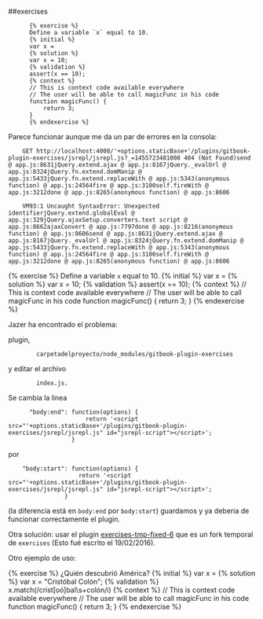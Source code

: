 ##exercises


          {% exercise %}
          Define a variable `x` equal to 10.
          {% initial %}
          var x =
          {% solution %}
          var x = 10;
          {% validation %}
          assert(x == 10);
          {% context %}
          // This is context code available everywhere
          // The user will be able to call magicFunc in his code
          function magicFunc() {
              return 3;
          }
          {% endexercise %}

Parece funcionar aunque me da un par de errores en la consola:

        GET http://localhost:4000/'+options.staticBase+'/plugins/gitbook-plugin-exercises/jsrepl/jsrepl.js?_=1455723481008 404 (Not Found)send @ app.js:8631jQuery.extend.ajax @ app.js:8167jQuery._evalUrl @ app.js:8324jQuery.fn.extend.domManip @ app.js:5433jQuery.fn.extend.replaceWith @ app.js:5343(anonymous function) @ app.js:24564fire @ app.js:3100self.fireWith @ app.js:3212done @ app.js:8265(anonymous function) @ app.js:8606

        VM93:1 Uncaught SyntaxError: Unexpected identifierjQuery.extend.globalEval @ app.js:329jQuery.ajaxSetup.converters.text script @ app.js:8662ajaxConvert @ app.js:7797done @ app.js:8216(anonymous function) @ app.js:8606send @ app.js:8631jQuery.extend.ajax @ app.js:8167jQuery._evalUrl @ app.js:8324jQuery.fn.extend.domManip @ app.js:5433jQuery.fn.extend.replaceWith @ app.js:5343(anonymous function) @ app.js:24564fire @ app.js:3100self.fireWith @ app.js:3212done @ app.js:8265(anonymous function) @ app.js:8606


{% exercise %}
Define a variable `x` equal to 10.
{% initial %}
var x =
{% solution %}
var x = 10;
{% validation %}
assert(x == 10);
{% context %}
// This is context code available everywhere
// The user will be able to call magicFunc in his code
function magicFunc() {
    return 3;
}
{% endexercise %}

Jazer ha encontrado el problema:

plugin,


            carpetadelproyecto/node_modules/gitbook-plugin-exercises

y editar el archivo

            index.js.

Se cambia la linea

          "body:end": function(options) {
                          return '<script src="'+options.staticBase+'/plugins/gitbook-plugin-exercises/jsrepl/jsrepl.js" id="jsrepl-script"></script>';
                      }

por

        "body:start": function(options) {
                        return '<script src="'+options.staticBase+'/plugins/gitbook-plugin-exercises/jsrepl/jsrepl.js" id="jsrepl-script"></script>';
                    }

(la diferencia está en `body:end` por `body:start`)
guardamos y ya deberia de funcionar correctamente el plugin.

Otra solución: usar el plugin  [ exercises-tmp-fixed-6](https://plugins.gitbook.com/plugin/exercises-tmp-fixed-6)
que es un fork temporal de `exercises` (Esto fué escrito el 19/02/2016).

Otro ejemplo de uso:

{% exercise %}
¿Quién descubrió América?
{% initial %}
var x =
{% solution %}
var x = "Cristóbal Colón";
{% validation %}
x.match(/crist[oó]bal\s+colón/i)
{% context %}
// This is context code available everywhere
// The user will be able to call magicFunc in his code
function magicFunc() {
    return 3;
}
{% endexercise %}
